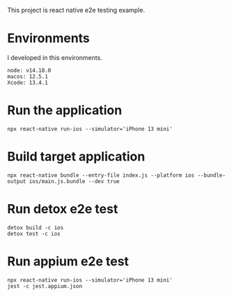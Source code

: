This project is react native e2e testing example.

# Environments
I developed in this environments.
```
node: v14.18.0
macos: 12.5.1
Xcode: 13.4.1
```

# Run the application
```
npx react-native run-ios --simulator='iPhone 13 mini'
```

# Build target application
```
npx react-native bundle --entry-file index.js --platform ios --bundle-output ios/main.js.bundle --dev true
```

# Run detox e2e test
```
detox build -c ios
detox test -c ios
```

# Run appium e2e test
```
npx react-native run-ios --simulator='iPhone 13 mini'
jest -c jest.appium.json
```

